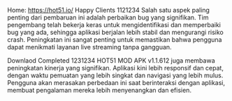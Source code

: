 Home: https://hot51.io/
Happy Clients
1121234
Salah satu aspek paling penting dari pembaruan ini adalah perbaikan bug yang signifikan. Tim pengembang telah bekerja keras untuk mengidentifikasi dan memperbaiki bug yang ada, sehingga aplikasi berjalan lebih stabil dan mengurangi risiko crash. Peningkatan ini sangat penting untuk memastikan bahwa pengguna dapat menikmati layanan live streaming tanpa gangguan.

Downlaod Completed
1231234
HOT51 MOD APK v1.1.612 juga membawa peningkatan kinerja yang signifikan. Aplikasi kini lebih responsif dan cepat, dengan waktu pemuatan yang lebih singkat dan navigasi yang lebih mulus. Pengguna akan merasakan perbedaan ini saat berinteraksi dengan aplikasi, membuat pengalaman mereka lebih menyenangkan dan efisien.
